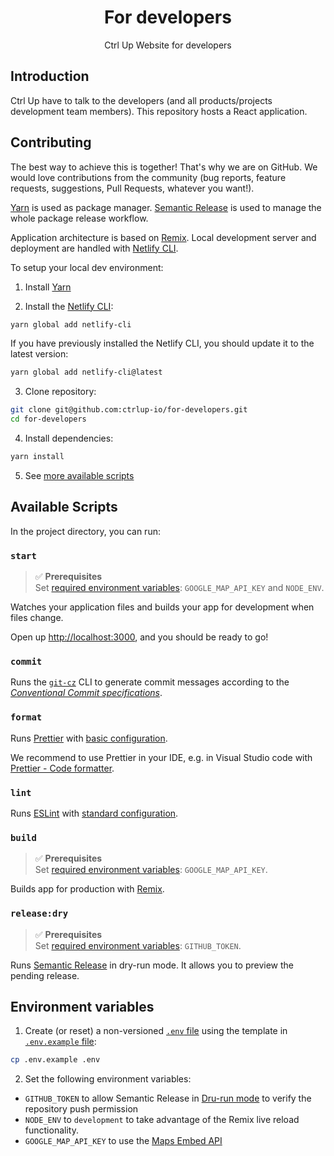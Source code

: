 <h1 align="center">For developers</h1>

<p align="center">Ctrl Up Website for developers</p>

## **Introduction**

Ctrl Up have to talk to the developers (and all products/projects development team members).
This repository hosts a React application.

## **Contributing**

The best way to achieve this is together! That's why we are on GitHub. We would love contributions from the community (bug reports, feature requests, suggestions, Pull Requests, whatever you want!).

[Yarn](https://classic.yarnpkg.com/en/docs/cli/) is used as package manager. [Semantic Release](https://semantic-release.gitbook.io/semantic-release/) is used to manage the whole package release workflow.

Application architecture is based on [Remix](https://remix.run/docs). Local development server and deployment are handled with [Netlify CLI](https://docs.netlify.com/cli/get-started/).

To setup your local dev environment:

1. Install [Yarn](https://classic.yarnpkg.com/en/docs/install)

2. Install the [Netlify CLI](https://www.netlify.com/products/dev/):

```sh
yarn global add netlify-cli
```

If you have previously installed the Netlify CLI, you should update it to the latest version:

```sh
yarn global add netlify-cli@latest
```

3. Clone repository:

```sh
git clone git@github.com:ctrlup-io/for-developers.git
cd for-developers
```

4. Install dependencies:

```sh
yarn install
```

5. See [more available scripts](README.md#scripts)

## **Available Scripts**

In the project directory, you can run:

### **`start`**

> ✅ **Prerequisites**  
> Set [required environment variables](README.md#environment-variables): `GOOGLE_MAP_API_KEY` and `NODE_ENV`.

Watches your application files and builds your app for development when files change.

Open up [http://localhost:3000](http://localhost:3000), and you should be ready to go!

### **`commit`**

Runs the [`git-cz`](https://github.com/streamich/git-cz) CLI to generate commit messages according to the [_Conventional Commit specifications_](https://www.conventionalcommits.org/en/v1.0.0/#specification).

### **`format`**

Runs [Prettier](https://prettier.io/) with [basic configuration](https://prettier.io/docs/en/configuration.html#basic-configuration).

We recommend to use Prettier in your IDE, e.g. in Visual Studio code with [Prettier - Code formatter](https://marketplace.visualstudio.com/items?itemName=esbenp.prettier-vscode).

### **`lint`**

Runs [ESLint](https://eslint.org/) with [standard configuration](https://standardjs.com/).

### **`build`**

> ✅ **Prerequisites**  
> Set [required environment variables](README.md#environment-variables): `GOOGLE_MAP_API_KEY`.

Builds app for production with [Remix](https://remix.run/docs/en/v1/other-api/dev#remix-build).

### **`release:dry`**

> ✅ **Prerequisites**  
> Set [required environment variables](README.md#environment-variables): `GITHUB_TOKEN`.

Runs [Semantic Release](https://semantic-release.gitbook.io/semantic-release/) in dry-run mode. It allows you to preview the pending release.

## **Environment variables**

1. Create (or reset) a non-versioned [`.env` file](.env) using the template in [`.env.example` file](.env.example):

```sh
cp .env.example .env
```

2. Set the following environment variables:

- `GITHUB_TOKEN` to allow Semantic Release in [Dru-run mode](https://semantic-release.gitbook.io/semantic-release/usage/configuration#dryrun) to verify the repository push permission
- `NODE_ENV` to `development` to take advantage of the Remix live reload functionality.
- `GOOGLE_MAP_API_KEY` to use the [Maps Embed API](https://developers.google.com/maps/documentation/embed/get-started)
